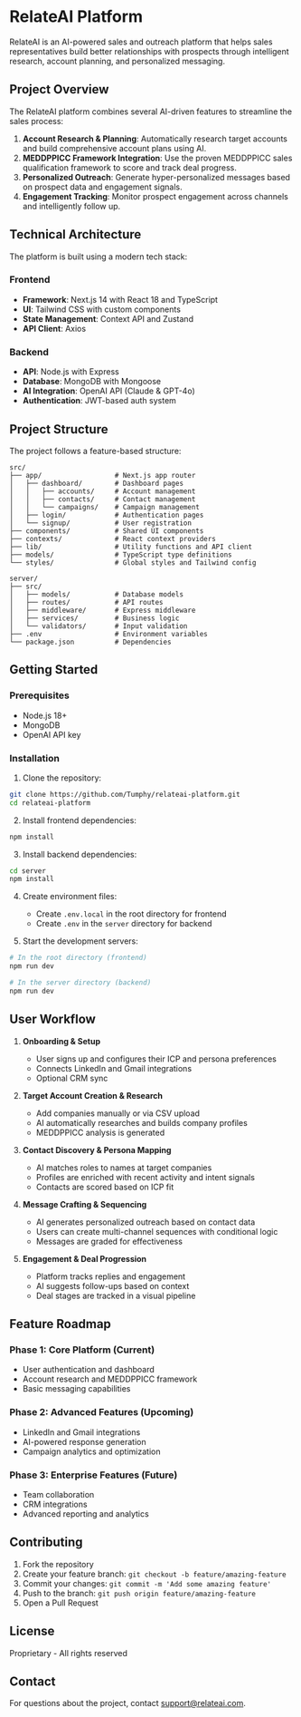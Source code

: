 # RelateAI Platform

RelateAI is an AI-powered sales and outreach platform that helps sales representatives build better relationships with prospects through intelligent research, account planning, and personalized messaging.

## Project Overview

The RelateAI platform combines several AI-driven features to streamline the sales process:

1. **Account Research & Planning**: Automatically research target accounts and build comprehensive account plans using AI.
2. **MEDDPPICC Framework Integration**: Use the proven MEDDPPICC sales qualification framework to score and track deal progress.  
3. **Personalized Outreach**: Generate hyper-personalized messages based on prospect data and engagement signals.
4. **Engagement Tracking**: Monitor prospect engagement across channels and intelligently follow up.

## Technical Architecture

The platform is built using a modern tech stack:

### Frontend
- **Framework**: Next.js 14 with React 18 and TypeScript
- **UI**: Tailwind CSS with custom components
- **State Management**: Context API and Zustand
- **API Client**: Axios

### Backend
- **API**: Node.js with Express
- **Database**: MongoDB with Mongoose
- **AI Integration**: OpenAI API (Claude & GPT-4o)
- **Authentication**: JWT-based auth system

## Project Structure

The project follows a feature-based structure:

```
src/
├── app/                  # Next.js app router
│   ├── dashboard/        # Dashboard pages
│   │   ├── accounts/     # Account management
│   │   ├── contacts/     # Contact management
│   │   └── campaigns/    # Campaign management
│   ├── login/            # Authentication pages
│   └── signup/           # User registration
├── components/           # Shared UI components
├── contexts/             # React context providers
├── lib/                  # Utility functions and API client
├── models/               # TypeScript type definitions
└── styles/               # Global styles and Tailwind config

server/
├── src/
│   ├── models/           # Database models
│   ├── routes/           # API routes
│   ├── middleware/       # Express middleware
│   ├── services/         # Business logic
│   └── validators/       # Input validation
├── .env                  # Environment variables
└── package.json          # Dependencies
```

## Getting Started

### Prerequisites
- Node.js 18+
- MongoDB
- OpenAI API key

### Installation

1. Clone the repository:
```bash
git clone https://github.com/Tumphy/relateai-platform.git
cd relateai-platform
```

2. Install frontend dependencies:
```bash
npm install
```

3. Install backend dependencies:
```bash
cd server
npm install
```

4. Create environment files:
   - Create `.env.local` in the root directory for frontend
   - Create `.env` in the `server` directory for backend

5. Start the development servers:
```bash
# In the root directory (frontend)
npm run dev

# In the server directory (backend)
npm run dev
```

## User Workflow

1. **Onboarding & Setup**
   - User signs up and configures their ICP and persona preferences
   - Connects LinkedIn and Gmail integrations
   - Optional CRM sync

2. **Target Account Creation & Research**
   - Add companies manually or via CSV upload
   - AI automatically researches and builds company profiles
   - MEDDPPICC analysis is generated

3. **Contact Discovery & Persona Mapping**
   - AI matches roles to names at target companies
   - Profiles are enriched with recent activity and intent signals
   - Contacts are scored based on ICP fit

4. **Message Crafting & Sequencing**
   - AI generates personalized outreach based on contact data
   - Users can create multi-channel sequences with conditional logic
   - Messages are graded for effectiveness

5. **Engagement & Deal Progression**
   - Platform tracks replies and engagement
   - AI suggests follow-ups based on context
   - Deal stages are tracked in a visual pipeline

## Feature Roadmap

### Phase 1: Core Platform (Current)
- User authentication and dashboard
- Account research and MEDDPPICC framework
- Basic messaging capabilities

### Phase 2: Advanced Features (Upcoming)
- LinkedIn and Gmail integrations
- AI-powered response generation
- Campaign analytics and optimization

### Phase 3: Enterprise Features (Future)
- Team collaboration
- CRM integrations
- Advanced reporting and analytics

## Contributing

1. Fork the repository
2. Create your feature branch: `git checkout -b feature/amazing-feature`
3. Commit your changes: `git commit -m 'Add some amazing feature'`
4. Push to the branch: `git push origin feature/amazing-feature`
5. Open a Pull Request

## License

Proprietary - All rights reserved

## Contact

For questions about the project, contact [support@relateai.com](mailto:support@relateai.com).